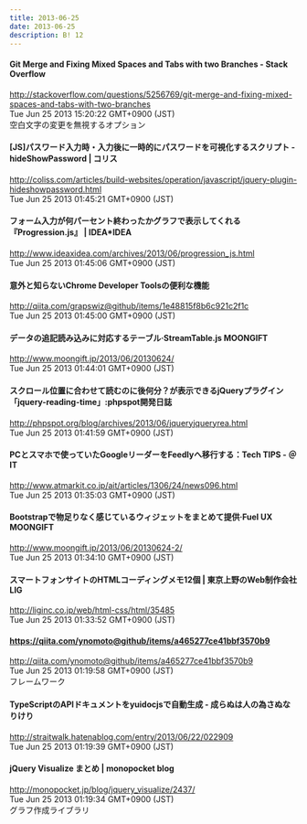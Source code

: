 ```yaml
---
title: 2013-06-25
date: 2013-06-25
description: B! 12
---
```


#### Git Merge and Fixing Mixed Spaces and Tabs with two Branches - Stack Overflow
http://stackoverflow.com/questions/5256769/git-merge-and-fixing-mixed-spaces-and-tabs-with-two-branches<br>
Tue Jun 25 2013 15:20:22 GMT+0900 (JST)<br>
空白文字の変更を無視するオプション


####   [JS]パスワード入力時・入力後に一時的にパスワードを可視化するスクリプト -hideShowPassword | コリス
http://coliss.com/articles/build-websites/operation/javascript/jquery-plugin-hideshowpassword.html<br>
Tue Jun 25 2013 01:45:21 GMT+0900 (JST)<br>


#### フォーム入力が何パーセント終わったかグラフで表示してくれる『Progression.js』 | IDEA*IDEA
http://www.ideaxidea.com/archives/2013/06/progression_js.html<br>
Tue Jun 25 2013 01:45:06 GMT+0900 (JST)<br>


#### 意外と知らないChrome Developer Toolsの便利な機能
http://qiita.com/grapswiz@github/items/1e48815f8b6c921c2f1c<br>
Tue Jun 25 2013 01:45:00 GMT+0900 (JST)<br>


#### データの追記読み込みに対応するテーブル·StreamTable.js MOONGIFT
http://www.moongift.jp/2013/06/20130624/<br>
Tue Jun 25 2013 01:44:01 GMT+0900 (JST)<br>


#### スクロール位置に合わせて読むのに後何分？が表示できるjQueryプラグイン「jquery-reading-time」:phpspot開発日誌
http://phpspot.org/blog/archives/2013/06/jqueryjqueryrea.html<br>
Tue Jun 25 2013 01:41:59 GMT+0900 (JST)<br>


####  PCとスマホで使っていたGoogleリーダーをFeedlyへ移行する：Tech TIPS - ＠IT
http://www.atmarkit.co.jp/ait/articles/1306/24/news096.html<br>
Tue Jun 25 2013 01:35:03 GMT+0900 (JST)<br>


#### Bootstrapで物足りなく感じているウィジェットをまとめて提供·Fuel UX MOONGIFT
http://www.moongift.jp/2013/06/20130624-2/<br>
Tue Jun 25 2013 01:34:10 GMT+0900 (JST)<br>


#### スマートフォンサイトのHTMLコーディングメモ12個 | 東京上野のWeb制作会社LIG
http://liginc.co.jp/web/html-css/html/35485<br>
Tue Jun 25 2013 01:33:52 GMT+0900 (JST)<br>


#### https://qiita.com/ynomoto@github/items/a465277ce41bbf3570b9
http://qiita.com/ynomoto@github/items/a465277ce41bbf3570b9<br>
Tue Jun 25 2013 01:19:58 GMT+0900 (JST)<br>
フレームワーク


#### TypeScriptのAPIドキュメントをyuidocjsで自動生成 - 成らぬは人の為さぬなりけり
http://straitwalk.hatenablog.com/entry/2013/06/22/022909<br>
Tue Jun 25 2013 01:19:39 GMT+0900 (JST)<br>


#### jQuery Visualize まとめ | monopocket blog
http://monopocket.jp/blog/jquery_visualize/2437/<br>
Tue Jun 25 2013 01:19:34 GMT+0900 (JST)<br>
グラフ作成ライブラリ


